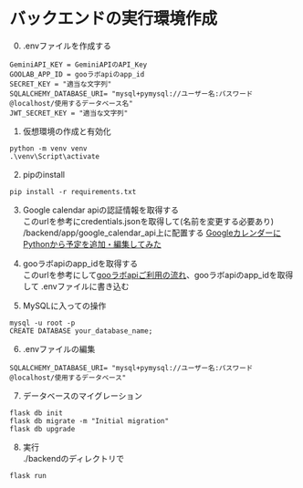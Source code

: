 # バックエンドの実行環境作成
0. .envファイルを作成する
```
GeminiAPI_KEY = GeminiAPIのAPI_Key
GOOLAB_APP_ID = gooラボapiのapp_id
SECRET_KEY = "適当な文字列"
SQLALCHEMY_DATABASE_URI= "mysql+pymysql://ユーザー名:パスワード@localhost/使用するデータベース名"
JWT_SECRET_KEY = "適当な文字列"
```

1. 仮想環境の作成と有効化
```
python -m venv venv
.\venv\Script\activate
```
2. pipのinstall
```
pip install -r requirements.txt
```
3. Google calendar apiの認証情報を取得する  
このurlを参考にcredentials.jsonを取得して(名前を変更する必要あり) /backend/app/google_calendar_api上に配置する
[GoogleカレンダーにPythonから予定を追加・編集してみた](https://dev.classmethod.jp/articles/google-calendar-api-create-schedule/)  
4. gooラボapiのapp_idを取得する  
このurlを参考にして[gooラボapiご利用の流れ](https://labs.goo.ne.jp/apiusage/)、gooラボapiのapp_idを取得して
.envファイルに書き込む

5. MySQLに入っての操作
```
mysql -u root -p
CREATE DATABASE your_database_name;
```
6. .envファイルの編集
```
SQLALCHEMY_DATABASE_URI= "mysql+pymysql://ユーザー名:パスワード@localhost/使用するデータベース"
```
7. データベースのマイグレーション
```
flask db init
flask db migrate -m "Initial migration"
flask db upgrade
```
8. 実行  
./backendのディレクトリで
```
flask run
```